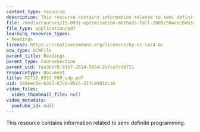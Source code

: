 ```yaml
---
content_type: resource
description: This resource contains information related to semi definite programming.
file: /media/courses/15-093j-optimization-methods-fall-2009/584eec8eb3d567c095c521fc8981dca5_MIT15_093J_F09_sdp.pdf
file_type: application/pdf
learning_resource_types:
- Readings
license: https://creativecommons.org/licenses/by-nc-sa/4.0/
ocw_type: OCWFile
parent_title: Readings
parent_type: CourseSection
parent_uid: faa3bb78-91b7-2614-585d-2a7ca7cd8711
resourcetype: Document
title: MIT15_093J_F09_sdp.pdf
uid: 584eec8e-b3d5-67c0-95c5-21fc8981dca5
video_files:
  video_thumbnail_file: null
video_metadata:
  youtube_id: null
---
```

This resource contains information related to semi definite programming.